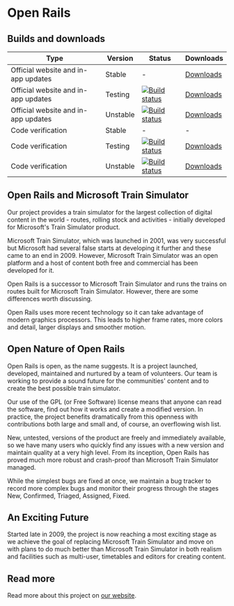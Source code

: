 # Open Rails

## Builds and downloads

Type | Version  | Status | Downloads
-- | -- | -- | --
Official website and in-app updates | Stable   | - | [Downloads](http://www.openrails.org/download/program/?utm_campaign=documentation&utm_source=readme&utm_medium=referral)
Official website and in-app updates | Testing  | [![Build status](https://james-ross.co.uk/projects/or/testing/ci_status.svg)](https://james-ross.co.uk/projects/or/testing/ci_log.txt) | [Downloads](http://www.openrails.org/download/program/?utm_campaign=documentation&utm_source=readme&utm_medium=referral)
Official website and in-app updates | Unstable | [![Build status](https://james-ross.co.uk/projects/or/ci_status.svg)](https://james-ross.co.uk/projects/or/ci_log.txt) | [Downloads](https://james-ross.co.uk/projects/or/builds?utm_campaign=documentation&utm_source=readme&utm_medium=referral)
Code verification | Stable   | - | -
Code verification | Testing  | [![Build status](https://ci.appveyor.com/api/projects/status/37hhwwna5809xyhl/branch/master?svg=true)](https://ci.appveyor.com/project/openrails/openrails/branch/master) | [Downloads](https://ci.appveyor.com/project/openrails/openrails/branch/master/artifacts)
Code verification | Unstable | [![Build status](https://ci.appveyor.com/api/projects/status/37hhwwna5809xyhl/branch/unstable?svg=true)](https://ci.appveyor.com/project/openrails/openrails/branch/unstable) | [Downloads](https://ci.appveyor.com/project/openrails/openrails/branch/unstable/artifacts)

## Open Rails and Microsoft Train Simulator

Our project provides a train simulator for the largest collection of digital content in the world - routes, rolling stock and activities - initially developed for Microsoft's Train Simulator product.

Microsoft Train Simulator, which was launched in 2001, was very successful but Microsoft had several false starts at developing it further and these came to an end in 2009. However, Microsoft Train Simulator was an open platform and a host of content both free and commercial has been developed for it.

Open Rails is a successor to Microsoft Train Simulator and runs the trains on routes built for Microsoft Train Simulator. However, there are some differences worth discussing.

Open Rails uses more recent technology so it can take advantage of modern graphics processors. This leads to higher frame rates, more colors and detail, larger displays and smoother motion.

## Open Nature of Open Rails

Open Rails is open, as the name suggests. It is a project launched, developed, maintained and nurtured by a team of volunteers. Our team is working to provide a sound future for the communities' content and to create the best possible train simulator.

Our use of the GPL (or Free Software) license means that anyone can read the software, find out how it works and create a modified version. In practice, the project benefits dramatically from this openness with contributions both large and small and, of course, an overflowing wish list.

New, untested, versions of the product are freely and immediately available, so we have many users who quickly find any issues with a new version and maintain quality at a very high level. From its inception, Open Rails has proved much more robust and crash-proof than Microsoft Train Simulator managed.

While the simplest bugs are fixed at once, we maintain a bug tracker to record more complex bugs and monitor their progress through the stages New, Confirmed, Triaged, Assigned, Fixed.

## An Exciting Future

Started late in 2009, the project is now reaching a most exciting stage as we achieve the goal of replacing Microsoft Train Simulator and move on with plans to do much better than Microsoft Train Simulator in both realism and facilities such as multi-user, timetables and editors for creating content.

## Read more

Read more about this project on [our website](http://openrails.org/).

